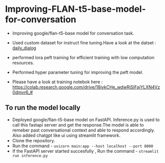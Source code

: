 # Improving-FLAN-t5-base-model-for-conversation


- Improving google/flan-t5-base model for conversation task.

- Used custom dataset for instruct fine tuning.Have a look at the datset : [daily_dialog](https://huggingface.co/datasets/daily_dialog)

- performed lora peft training for efficient training with low computation resources.

- Performed hyper parameter tuning for improving the peft model.

- Please have a look at training notebok here : https://colab.research.google.com/drive/18ivkCHe_wdwRjSlFajYLXN4Vz0dmvr6_#


## To run the model locally
- Deployed google/flan-t5-base model on FastAPI. Inference.py is used to call this fastapi server and get the response.The model is able to remeber past conversational context and able to respond accordingly. Also added chatgpt like ui using streamlit framework.
- Clone the repository.
- Run the command - `uvicorn main:app --host localhost --port 8000`
- If the FastAPI server started succesfully , Run the command - `streamlit run inference.py`
